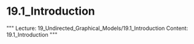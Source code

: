 # 19.1_Introduction
"""
Lecture: 19_Undirected_Graphical_Models/19.1_Introduction
Content: 19.1_Introduction
"""
